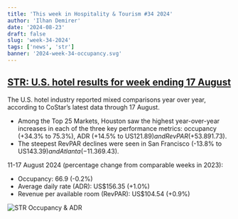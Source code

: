 ```yaml
---
title: 'This week in Hospitality & Tourism #34 2024'
author: 'Ilhan Demirer'
date: '2024-08-23'
draft: false
slug: 'week-34-2024'
tags: ['news', 'str']
banner: '2024-week-34-occupancy.svg'
---
```


## [STR: U.S. hotel results for week ending 17 August](https://str.com/press-release/us-hotel-results-week-ending-17-august)

The U.S. hotel industry reported mixed comparisons year over year, according to CoStar’s latest data through 17 August.

- Among the Top 25 Markets, Houston saw the highest year-over-year increases in each of the three key performance metrics: occupancy (+34.3% to 75.3%), ADR (+14.5% to US$121.89) and RevPAR (+53.8% to US$91.73).
- The steepest RevPAR declines were seen in San Francisco (-13.8% to US$143.39) and Atlanta (-11.3% to US$69.43).

11-17 August 2024 (percentage change from comparable weeks in 2023):

- Occupancy: 66.9 (-0.2%)
- Average daily rate (ADR): US$156.35 (+1.0%)
- Revenue per available room (RevPAR): US$104.54 (+0.9%)

![STR Occupancy & ADR](/images/blogimages/2024-week-34-occupancy.svg)
